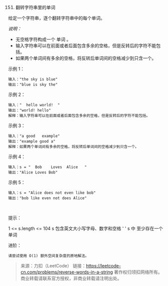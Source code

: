 151. 翻转字符串里的单词

给定一个字符串，逐个翻转字符串中的每个单词。

*说明：*

+ 无空格字符构成一个 单词 。
+ 输入字符串可以在前面或者后面包含多余的空格，但是反转后的字符不能包括。
+ 如果两个单词间有多余的空格，将反转后单词间的空格减少到只含一个。
 

示例 1：

    输入："the sky is blue"
    输出："blue is sky the"
    
示例 2：

    输入："  hello world!  "
    输出："world! hello"
    解释：输入字符串可以在前面或者后面包含多余的空格，但是反转后的字符不能包括。

示例 3：

    输入："a good   example"
    输出："example good a"
    解释：如果两个单词间有多余的空格，将反转后单词间的空格减少到只含一个。

示例 4：

    输入：s = "  Bob    Loves  Alice   "
    输出："Alice Loves Bob"

示例 5：

    输入：s = "Alice does not even like bob"
    输出："bob like even not does Alice"
 

提示：

1 <= s.length <= 104
s 包含英文大小写字母、数字和空格 ' '
s 中 至少存在一个 单词
 

进阶：

    请尝试使用 O(1) 额外空间复杂度的原地解法。


> 来源：力扣（LeetCode）
链接：https://leetcode-cn.com/problems/reverse-words-in-a-string
著作权归领扣网络所有。商业转载请联系官方授权，非商业转载请注明出处。
